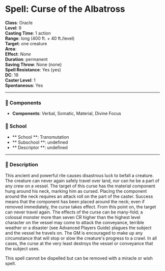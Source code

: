
# Spell: Curse of the Albatross
**Class**: Oracle  
**Level**: 9  
**Casting Time**: 1 action  
**Range**: long (400 ft. + 40 ft./level)  
**Target**: one creature  
**Area**:   
**Effect**: _None_  
**Duration**: permanent  
**Saving Throw**: None (none)  
**Spell Resistance**: Yes (yes)  
**DC**: 19  
**Caster Level**: 1  
**Spontaneous**: Yes

---

### 🔮 Components
- **Components**: Verbal, Somatic, Material, Divine Focus

### 🏫 School
- ** School **: Transmutation
- ** Subschool **: undefined
- ** Descriptor **: undefined
---

### 📜 Description
This ancient and powerful rite causes disastrous luck to befall a creature. The creature can never again safely travel over land, nor can he be a part of any crew on a vessel. The target of this curse has the material component hung around his neck, marking him as cursed. Placing the component around the neck requires an attack roll on the part of the caster. Success means that the component has been placed around the neck; even if removed immediately, the curse takes effect. From this point on, the target can never travel again. The effects of the curse can be many-fold; a colossal monster more than seven CR higher than the highest level character on the vessel may come to attack the conveyance, terrible weather or a disaster (see Advanced Players Guide) plagues the subject and the vessel he travels on. The GM is encouraged to make up any circumstance that will stop or slow the creature's progress to a crawl. In all cases, the curse at the very least destroys the vessel or conveyance that the subject uses.

This spell cannot be dispelled but can be removed with a miracle or wish spell.
